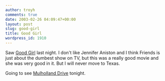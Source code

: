 ```yaml
---
author: troyh
comments: true
date: 2003-02-26 04:09:47+00:00
layout: post
slug: good-girl
title: Good Girl
wordpress_id: 1910
---
```


Saw [Good Girl](http://www2.foxsearchlight.com/thegoodgirl/index.html) last night. I don't like Jennifer Aniston and I think Friends is just about the dumbest show on TV, but this was a really good movie and she was very good in it. But I will never move to Texas.

Going to see [Mulholland Drive](http://www.mulhollanddrive.com/) tonight.
